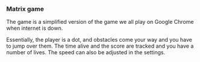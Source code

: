 ### Matrix game

The game is a simplified version of the game we all play on Google Chrome
when internet is down.

Essentially, the player is a dot, and obstacles come your way and you have to jump over them. The time alive and the score are tracked and you have a number of lives. The speed can also be adjusted in the settings.